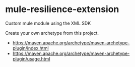 # mule-resilience-extension
Custom mule module using the XML SDK

Create your own archetype from this project.
- https://maven.apache.org/archetype/maven-archetype-plugin/index.html
- https://maven.apache.org/archetype/maven-archetype-plugin/usage.html
